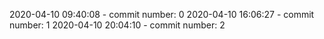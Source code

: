 2020-04-10 09:40:08 - commit number: 0
2020-04-10 16:06:27 - commit number: 1
2020-04-10 20:04:10 - commit number: 2
